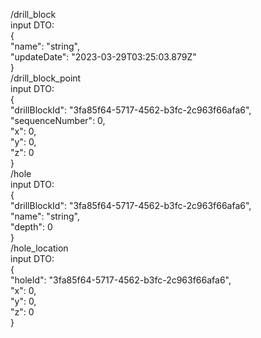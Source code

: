 /drill_block  
input DTO:  
{  
  "name": "string",  
  "updateDate": "2023-03-29T03:25:03.879Z"  
}  
/drill_block_point  
input DTO:  
{  
  "drillBlockId": "3fa85f64-5717-4562-b3fc-2c963f66afa6",  
  "sequenceNumber": 0,  
  "x": 0,  
  "y": 0,  
  "z": 0  
}  
/hole  
input DTO:  
{  
  "drillBlockId": "3fa85f64-5717-4562-b3fc-2c963f66afa6",  
  "name": "string",  
  "depth": 0  
}  
/hole_location  
input DTO:  
{  
  "holeId": "3fa85f64-5717-4562-b3fc-2c963f66afa6",  
  "x": 0,  
  "y": 0,  
  "z": 0  
}  

